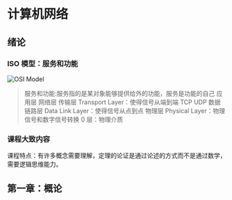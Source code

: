 # 计算机网络

## 绪论

### ISO 模型：服务和功能

![OSI Model](https://cf-assets.www.cloudflare.com/slt3lc6tev37/6ZH2Etm3LlFHTgmkjLmkxp/59ff240fb3ebdc7794ffaa6e1d69b7c2/osi_model_7_layers.png)

> 服务和功能:服务指的是某对象能够提供给外的功能，服务是功能的自己
> 应用层
> 网络层
> 传输层 Transport Layer：使得信号从端到端 TCP UDP
> 数据链路层 Data Link Layer：使得信号从点到点
> 物理层 Physical Layer：物理信号和数字信号转换
> 0 层：物理介质

### 课程大致内容

课程特点：有许多概念需要理解，定理的论证是通过论述的方式而不是通过数学，需要逻辑思维能力。

## 第一章：概论
